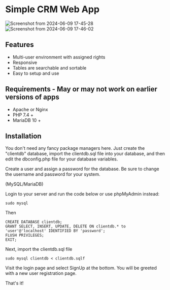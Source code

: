 # Simple CRM Web App 
![Screenshot from 2024-06-09 17-45-28](https://github.com/nicholsonz/Simple-CRM/assets/77360596/c628d162-4d34-4430-808d-8ad100b96f98)
![Screenshot from 2024-06-09 17-46-02](https://github.com/nicholsonz/Simple-CRM/assets/77360596/acfc4280-db08-427c-bea2-d8a707b3e12e)

## Features
* Multi-user environment with assigned rights
* Responsive
* Tables are searchable and sortable
* Easy to setup and use
  
## Requirements - May or may not work on earlier versions of apps
* Apache or Nginx
* PHP 7.4 +
* MariaDB 10 + 

## Installation

You don't need any fancy package managers here. Just create the "clientdb" database, import the clientdb.sql file into your database, and then edit the dbconfig.php file for your database variables. 

Create a user and assign a password for the database. Be sure to change the username and password for your system.

(MySQL/MariaDB)

Login to your server and run the code below or use phpMyAdmin instead:

    sudo mysql
Then
    
    CREATE DATABASE clientdb; 
    GRANT SELECT, INSERT, UPDATE, DELETE ON clientdb.* to 'user'@'localhost' IDENTIFIED BY 'password';
    FLUSH PRIVILEGES;
    EXIT;

Next, import the clientdb.sql file

    sudo mysql clientdb < clientdb.sqlf

Visit the login page and select SignUp at the bottom. You will be  greeted with a new user registration page.

That's it!
